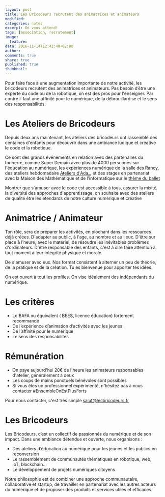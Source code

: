 ```yaml
---
layout: post
title: Les Bricodeurs recrutent des animatrices et animateurs
modified:
categories: notes
excerpt: On vous attend!
tags: [association, recrutement]
image:
  feature:
date: 2016-11-14T12:42:40+02:00
author: 
comments: true
share: true
published: true
thumbnail: 
---
```


Pour faire face à une augmentation importante de notre activité, les bricodeurs recrutent des animatrices et animateurs. Pas besoin d’être une experte du code ou de la robotique, on est des pros pour l'enseigner. Par contre il faut une affinité pour le numérique, de la débrouillardise et le sens des responsabilités.

# Les Ateliers de Bricodeurs

Depuis deux ans maintenant, les ateliers des bricodeurs ont rassemblé des centaines d'enfants pour découvrir dans une ambiance ludique et créative le code et la robotique.

Ce sont des grands événements en relation avec des partenaires du tonnerre, comme Super Demain avec plus de 4000 personnes sur l'éducation au numérique, les expériences numérique de la salle des Rancy, des ateliers hebdomadaire [Ateliers d'Ada_](http://lesbricodeurs.fr/AteliersdAda/), et des stages en partenariat avec la Maison des Mathématique et de l'informatique sur le [thème du ballet](http://lesbricodeurs.fr/evenements/LeBalletDuCode/)

Montrer que s'amuser avec le code est accessible à tous, assurer la mixité, la diversité des approches d'apprentissage, on souhaite avec des ateliers de qualité être les étendards de notre culture numérique et créative

# Animatrice / Animateur

Ton rôle, sera de préparer les activités, en piochant dans les ressources déjà créées. D'adapter au public, à l'age, au nombre et au lieux. D'être sur place à l'heure, avec le matériel, de résoudre les inévitables problèmes d'ordinateurs. D'être responsable des enfants, c'est à dire faire attention à tout moment à leur intégrité physique et morale.

De s'amuser avec eux. Nos format consistent à alterner un peu de théorie, de la pratique et de la création. Tu es bienvenue pour apporter tes idées.

On est ouvert à tout les profiles. On vise idéalement des indépendants du numérique.

# Les critères

* Le BAFA ou équivalent ( BEES, licence éducation) fortement recommandé
* De l’expérience d’animation d’activités avec les jeunes
* De l’affinité pour le numérique
* Le sens des responsabilités

# Rémunération

* On paye aujourd'hui 20€ de l'heure les animateurs responsables d'atelier, généralement à deux
* Les coups de mains ponctuels bénévoles sont possibles
* Si vous êtes un professionnel expérimenté, n'hésitez pas à nous contacter #EnsembleOnEstPlusForts

Pour nous contacter, c'est très simple [salut@lesbricodeurs.fr](mailto:salut@lesbricodeurs.fr)

# Les Bricodeurs

Les Bricodeurs, c’est un collectif de passionnés du numérique et de son impact. Dans une ambiance détendue et ouverte, nous organisons :

* Des ateliers d’éducation au numérique pour les jeunes et les publics en reconversion
* Le rassemblement de communautés thématiques en robotique, web, IoT, blockchain…
* Le développement de projets numériques citoyens

Notre philosophie est de combiner une approche communautaire, collaborative et startup, de travailler en partenariat avec les autres acteurs du numérique et de proposer des produits et services utiles et efficaces.
